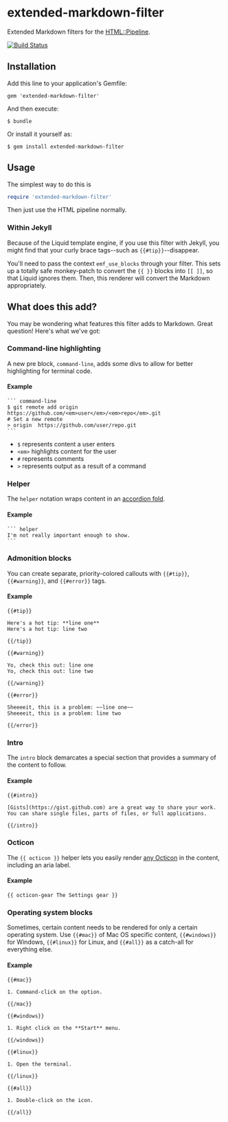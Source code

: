 extended-markdown-filter
====================

Extended Markdown filters for the [HTML::Pipeline](https://github.com/jch/html-pipeline).

[![Build Status](https://travis-ci.org/gjtorikian/extended-markdown-filter.svg)](https://travis-ci.org/gjtorikian/extended-markdown-filter)

## Installation

Add this line to your application's Gemfile:

    gem 'extended-markdown-filter'

And then execute:

    $ bundle

Or install it yourself as:

    $ gem install extended-markdown-filter

## Usage

The simplest way to do this is

``` ruby
require 'extended-markdown-filter'
```

Then just use the HTML pipeline normally.

### Within Jekyll

Because of the Liquid template engine, if you use this filter with Jekyll, you might find that your curly brace tags--such as `{{#tip}}`--disappear.

You'll need to pass the context `emf_use_blocks` through your filter. This sets up a totally safe monkey-patch to convert the `{{ }}` blocks into `[[ ]]`, so that Liquid ignores them. Then, this renderer will convert the Markdown appropriately.

## What does this add?

You may be wondering what features this filter adds to Markdown. Great question! Here's what we've got:

### Command-line highlighting

A new pre block, `command-line`, adds some divs to allow for better highlighting for terminal code.

#### Example

    ``` command-line
    $ git remote add origin https://github.com/<em>user</em>/<em>repo</em>.git
    # Set a new remote
    > origin  https://github.com/user/repo.git
    ```

* `$` represents content a user enters
* `<em>` highlights content for the user
* `#` represents comments
* `>` represents output as a result of a command

### Helper

The `helper` notation wraps content in an [accordion fold](http://jqueryui.com/accordion/).

#### Example

    ``` helper
    I'm not really important enough to show.
    ```

### Admonition blocks

You can create separate, priority-colored callouts with `{{#tip}}`, `{{#warning}}`, and `{{#error}}` tags.

#### Example

    {{#tip}}

    Here's a hot tip: **line one**
    Here's a hot tip: line two

    {{/tip}}

    {{#warning}}

    Yo, check this out: line one
    Yo, check this out: line two

    {{/warning}}

    {{#error}}

    Sheeeeit, this is a problem: ~~line one~~
    Sheeeeit, this is a problem: line two

    {{/error}}

### Intro

The `intro` block demarcates a special section that provides a summary of the content to follow.

#### Example

    {{#intro}}

    [Gists](https://gist.github.com) are a great way to share your work. You can share single files, parts of files, or full applications.

    {{/intro}}

### Octicon

The `{{ octicon }}` helper lets you easily render [any Octicon](https://octicons.github.com/) in the content, including an aria label.

#### Example

    {{ octicon-gear The Settings gear }}

### Operating system blocks

Sometimes, certain content needs to be rendered for only a certain operating system. Use `{{#mac}}` of Mac OS specific content, `{{#windows}}` for Windows, `{{#linux}}` for Linux, and `{{#all}}` as a catch-all for everything else.

#### Example

    {{#mac}}

    1. Command-click on the option.

    {{/mac}}

    {{#windows}}

    1. Right click on the **Start** menu.

    {{/windows}}

    {{#linux}}

    1. Open the terminal.

    {{/linux}}

    {{#all}}

    1. Double-click on the icon.

    {{/all}}
